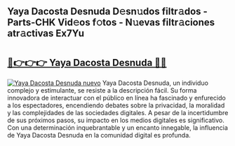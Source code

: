 ## Yaya Dacosta Desnuda D𝚎sn𝚞dos filtr𝚊dos - Parts-CHK Vid𝚎os f𝚘tos - N𝚞evas filtr𝚊ciones atr𝚊ctivas Ex7Yu

# <h2><a href="http://mb02f1.tromn.icu/?c=Yaya+Dacosta+Desnuda">🔗👉👉👉 Yaya Dacosta Desnuda 🔗🔗</a></h2>

[![Yaya Dacosta Desnuda nuevo](https://i.imgur.com/pEAQMta.gif)](http://mb02f1.tromn.icu/?c=Yaya+Dacosta+Desnuda)
Yaya Dacosta Desnuda, un individuo complejo y estimulante, se resiste a la descripción fácil. Su forma innovadora de interactuar con el público en línea ha fascinado y enfurecido a los espectadores, encendiendo debates sobre la privacidad, la moralidad y las complejidades de las sociedades digitales. A pesar de la incertidumbre de sus próximos pasos, su impacto en los medios digitales es significativo. Con una determinación inquebrantable y un encanto innegable, la influencia de Yaya Dacosta Desnuda en la comunidad digital es profunda.
